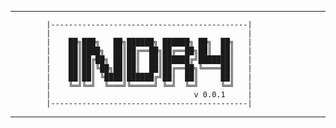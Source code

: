 ---------------------------------------------------------------------------
              
            |--------------------------------------------|
            |                                            |
            |    ██╗███╗   ██╗██████╗ ██████╗ ██╗  ██╗   |
            |    ██║████╗  ██║██╔══██╗██╔══██╗██║  ██║   |
            |    ██║██╔██╗ ██║██║  ██║██████╔╝███████║   |
            |    ██║██║╚██╗██║██║  ██║██╔══██╗╚════██║   |
            |    ██║██║ ╚████║██████╔╝██║  ██║     ██║   |
            |    ╚═╝╚═╝  ╚═══╝╚═════╝ ╚═╝  ╚═╝     ╚═╝   |
            |                                v 0.0.1     |
            |--------------------------------------------|
              
              
---------------------------------------------------------------------------













  
